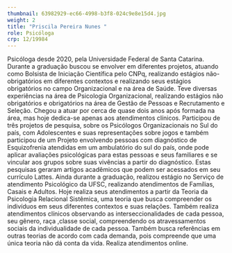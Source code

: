 ```yaml
---
thumbnail: 63982929-ec66-4998-b3f8-024c9e8e15d4.jpg
weight: 2
title: "Priscila Pereira Nunes "
role: Psicóloga
crp: 12/19984
---
```

Psicóloga desde 2020, pela Universidade Federal de Santa Catarina. Durante a graduação buscou se envolver em diferentes projetos, atuando como Bolsista de Iniciação Científica pelo CNPq, realizando estágios não-obrigatórios em diferentes contextos e realizando seus estágios obrigatórios no campo Organizacional e na área de Saúde. Teve diversas experiências na área de Psicologia Organizacional, realizando estágios não obrigatórios e obrigatórios na área de Gestão de Pessoas e Recrutamento e Seleção. Chegou a atuar por cerca de quase dois anos após formada na área, mas hoje dedica-se apenas aos atendimentos clínicos.
Participou de três projetos de pesquisa, sobre os Psicólogos Organizacionais no Sul do país, com Adolescentes e suas representações sobre jogos e também participou de um Projeto envolvendo pessoas com diagnóstico de Esquizofrenia atendidas em um ambulatório do sul do país, onde pode aplicar avaliações psicológicas para estas pessoas e seus familiares e se vincular aos grupos sobre suas vivências a partir do diagnóstico. Estas pesquisas geraram artigos acadêmicos que podem ser acessados em seu currículo Lattes. Ainda durante a graduação, realizou estágio no Serviço de atendimento Psicológico da UFSC, realizando atendimentos de Famílias, Casais e Adultos. 
Hoje realiza seus atendimentos a partir da Teoria da Psicologia Relacional Sistêmica, uma teoria que busca compreender os indivíduos em seus diferentes contextos e suas relações. Também realiza atendimentos clínicos observando as interseccionalidades de cada pessoa, seu gênero, raça ,classe social, compreendendo os atravessamentos sociais da individualidade de cada pessoa. Também busca referências em outras teorias de acordo com cada demanda, pois compreende que uma única teoria não dá conta da vida. Realiza atendimentos online.